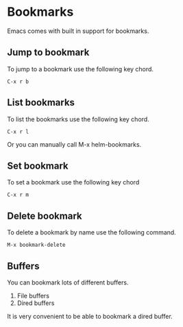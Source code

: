 # Bookmarks
Emacs comes with built in support for bookmarks.

## Jump to bookmark
To jump to a bookmark use the following key chord.

    C-x r b

## List bookmarks
To list the bookmarks use the following key chord.

    C-x r l

Or you can manually call M-x helm-bookmarks.

## Set bookmark
To set a bookmark use the following key chord

    C-x r m

## Delete bookmark
To delete a bookmark by name use the following command.

    M-x bookmark-delete

## Buffers
You can bookmark lots of different buffers.

1. File buffers
2. Dired buffers

It is very convenient to be able to bookmark a dired buffer.

